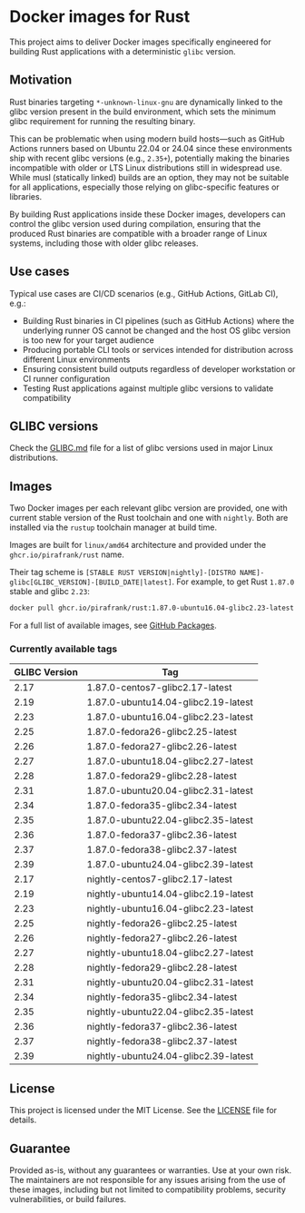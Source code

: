 # Docker images for Rust

This project aims to deliver Docker images specifically engineered for building Rust applications with a deterministic `glibc` version.

## Motivation

Rust binaries targeting `*-unknown-linux-gnu` are dynamically linked to the glibc version present in the build environment, which sets the minimum glibc requirement for running the resulting binary.

This can be problematic when using modern build hosts—such as GitHub Actions runners based on Ubuntu 22.04 or 24.04 since these environments ship with recent glibc versions (e.g., `2.35+`), potentially making the binaries incompatible with older or LTS Linux distributions still in widespread use. While musl (statically linked) builds are an option, they may not be suitable for all applications, especially those relying on glibc-specific features or libraries.

By building Rust applications inside these Docker images, developers can control the glibc version used during compilation, ensuring that the produced Rust binaries are compatible with a broader range of Linux systems, including those with older glibc releases.

## Use cases

Typical use cases are CI/CD scenarios (e.g., GitHub Actions, GitLab CI), e.g.:

- Building Rust binaries in CI pipelines (such as GitHub Actions) where the underlying runner OS cannot be changed and the host OS glibc version is too new for your target audience
- Producing portable CLI tools or services intended for distribution across different Linux environments
- Ensuring consistent build outputs regardless of developer workstation or CI runner configuration
- Testing Rust applications against multiple glibc versions to validate compatibility

## GLIBC versions

Check the [GLIBC.md](GLIBC.md) file for a list of glibc versions used in major Linux distributions.

## Images

Two Docker images per each relevant glibc version are provided, one with current stable version of the Rust toolchain and one with `nightly`. Both are installed via the `rustup` toolchain manager at build time.

Images are built for `linux/amd64` architecture and provided under the `ghcr.io/pirafrank/rust` name.

Their tag scheme is `[STABLE RUST VERSION|nightly]-[DISTRO NAME]-glibc[GLIBC_VERSION]-[BUILD_DATE|latest]`. For example, to get Rust `1.87.0` stable and glibc `2.23`:

```txt
docker pull ghcr.io/pirafrank/rust:1.87.0-ubuntu16.04-glibc2.23-latest
```

For a full list of available images, see [GitHub Packages](https://github.com/pirafrank/rust-docker-images/pkgs/container/rust).

### Currently available tags

| GLIBC Version | Tag                                         |
|--------------|---------------------------------------------|
| 2.17         | 1.87.0-centos7-glibc2.17-latest             |
| 2.19         | 1.87.0-ubuntu14.04-glibc2.19-latest         |
| 2.23         | 1.87.0-ubuntu16.04-glibc2.23-latest         |
| 2.25         | 1.87.0-fedora26-glibc2.25-latest            |
| 2.26         | 1.87.0-fedora27-glibc2.26-latest            |
| 2.27         | 1.87.0-ubuntu18.04-glibc2.27-latest         |
| 2.28         | 1.87.0-fedora29-glibc2.28-latest            |
| 2.31         | 1.87.0-ubuntu20.04-glibc2.31-latest         |
| 2.34         | 1.87.0-fedora35-glibc2.34-latest            |
| 2.35         | 1.87.0-ubuntu22.04-glibc2.35-latest         |
| 2.36         | 1.87.0-fedora37-glibc2.36-latest            |
| 2.37         | 1.87.0-fedora38-glibc2.37-latest            |
| 2.39         | 1.87.0-ubuntu24.04-glibc2.39-latest         |
| 2.17         | nightly-centos7-glibc2.17-latest             |
| 2.19         | nightly-ubuntu14.04-glibc2.19-latest         |
| 2.23         | nightly-ubuntu16.04-glibc2.23-latest         |
| 2.25         | nightly-fedora26-glibc2.25-latest            |
| 2.26         | nightly-fedora27-glibc2.26-latest            |
| 2.27         | nightly-ubuntu18.04-glibc2.27-latest         |
| 2.28         | nightly-fedora29-glibc2.28-latest            |
| 2.31         | nightly-ubuntu20.04-glibc2.31-latest         |
| 2.34         | nightly-fedora35-glibc2.34-latest            |
| 2.35         | nightly-ubuntu22.04-glibc2.35-latest         |
| 2.36         | nightly-fedora37-glibc2.36-latest            |
| 2.37         | nightly-fedora38-glibc2.37-latest            |
| 2.39         | nightly-ubuntu24.04-glibc2.39-latest         |

## License

This project is licensed under the MIT License. See the [LICENSE](LICENSE.txt) file for details.

## Guarantee

Provided as-is, without any guarantees or warranties. Use at your own risk. The maintainers are not responsible for any issues arising from the use of these images, including but not limited to compatibility problems, security vulnerabilities, or build failures.
